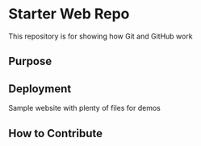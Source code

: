 # Starter Web Repo

This repository is for showing how Git and GitHub work

## Purpose

## Deployment

Sample website with plenty of files for demos

## How to Contribute

